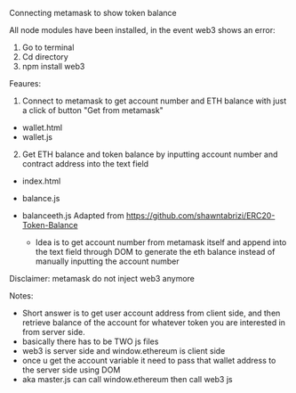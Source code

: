 Connecting metamask to show token balance

All node modules have been installed, in the event web3 shows an error:
1. Go to terminal
2. Cd directory
3. npm install web3

Feaures:
1. Connect to metamask to get account number and ETH balance with just a click of button "Get from metamask"
- wallet.html
- wallet.js

2. Get ETH balance and token balance by inputting account number and contract address into the text field
- index.html
- balance.js
- balanceeth.js
Adapted from https://github.com/shawntabrizi/ERC20-Token-Balance

  - Idea is to get account number from metamask itself and append into the text field through DOM to generate the eth balance instead of manually inputting the account number

Disclaimer: metamask do not inject web3 anymore 

Notes:
- Short answer is to get user account address from client side, and then retrieve balance of the account for whatever token you are interested in from server side.
- basically there has to be TWO js files
- web3 is server side and window.ethereum is client side
- once u get the account variable it need to pass that wallet address to the server side using DOM
- aka master.js can call window.ethereum then call web3 js
